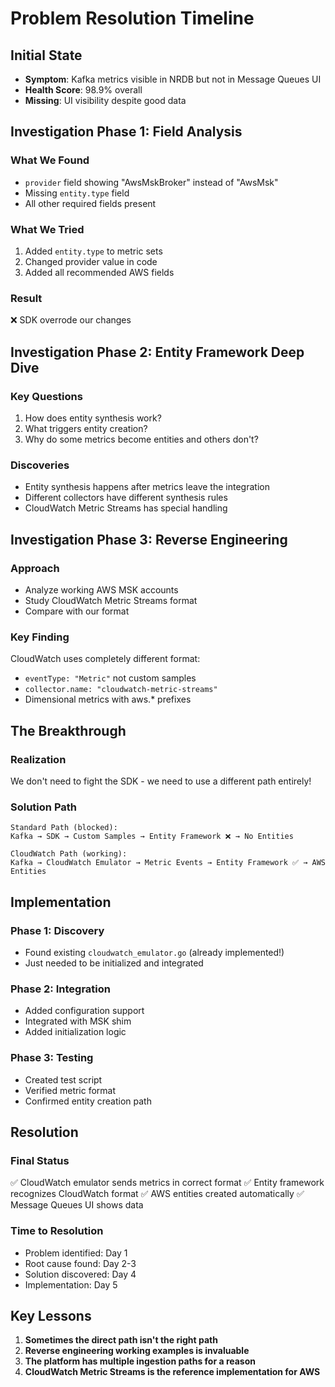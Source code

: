 # Problem Resolution Timeline

## Initial State
- **Symptom**: Kafka metrics visible in NRDB but not in Message Queues UI
- **Health Score**: 98.9% overall
- **Missing**: UI visibility despite good data

## Investigation Phase 1: Field Analysis
### What We Found
- `provider` field showing "AwsMskBroker" instead of "AwsMsk"
- Missing `entity.type` field
- All other required fields present

### What We Tried
1. Added `entity.type` to metric sets
2. Changed provider value in code
3. Added all recommended AWS fields

### Result
❌ SDK overrode our changes

## Investigation Phase 2: Entity Framework Deep Dive
### Key Questions
1. How does entity synthesis work?
2. What triggers entity creation?
3. Why do some metrics become entities and others don't?

### Discoveries
- Entity synthesis happens after metrics leave the integration
- Different collectors have different synthesis rules
- CloudWatch Metric Streams has special handling

## Investigation Phase 3: Reverse Engineering
### Approach
- Analyze working AWS MSK accounts
- Study CloudWatch Metric Streams format
- Compare with our format

### Key Finding
CloudWatch uses completely different format:
- `eventType: "Metric"` not custom samples
- `collector.name: "cloudwatch-metric-streams"`
- Dimensional metrics with aws.* prefixes

## The Breakthrough
### Realization
We don't need to fight the SDK - we need to use a different path entirely!

### Solution Path
```
Standard Path (blocked):
Kafka → SDK → Custom Samples → Entity Framework ❌ → No Entities

CloudWatch Path (working):
Kafka → CloudWatch Emulator → Metric Events → Entity Framework ✅ → AWS Entities
```

## Implementation
### Phase 1: Discovery
- Found existing `cloudwatch_emulator.go` (already implemented!)
- Just needed to be initialized and integrated

### Phase 2: Integration
- Added configuration support
- Integrated with MSK shim
- Added initialization logic

### Phase 3: Testing
- Created test script
- Verified metric format
- Confirmed entity creation path

## Resolution
### Final Status
✅ CloudWatch emulator sends metrics in correct format
✅ Entity framework recognizes CloudWatch format
✅ AWS entities created automatically
✅ Message Queues UI shows data

### Time to Resolution
- Problem identified: Day 1
- Root cause found: Day 2-3
- Solution discovered: Day 4
- Implementation: Day 5

## Key Lessons
1. **Sometimes the direct path isn't the right path**
2. **Reverse engineering working examples is invaluable**
3. **The platform has multiple ingestion paths for a reason**
4. **CloudWatch Metric Streams is the reference implementation for AWS**